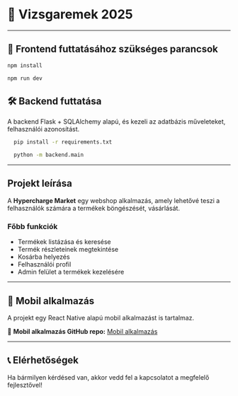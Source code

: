 # 📌 Vizsgaremek 2025 
---

##  🚀 Frontend futtatásához szükséges parancsok

```sh
npm install

npm run dev
```

## 🛠️ Backend futtatása
A backend Flask + SQLAlchemy alapú, és kezeli az adatbázis műveleteket, felhasználói azonosítást.

```sh
  pip install -r requirements.txt

  python -m backend.main
```

---
## Projekt leírása

A **Hypercharge Market** egy webshop alkalmazás, amely lehetővé teszi a felhasználók számára a termékek böngészését, vásárlását.

### Főbb funkciók

- Termékek listázása és keresése
- Termék részleteinek megtekintése
- Kosárba helyezés
- Felhasználói profil
- Admin felület a termékek kezelésére

---
## 📱 Mobil alkalmazás
A projekt egy React Native alapú mobil alkalmazást is tartalmaz.

🔗 **Mobil alkalmazás GitHub repo:** [Mobil alkalmazás](https://github.com/Csaboo64/react_native_kerek)

---
## 📞 Elérhetőségek

Ha bármilyen kérdésed van, akkor vedd fel a kapcsolatot a megfelelő fejlesztővel!
